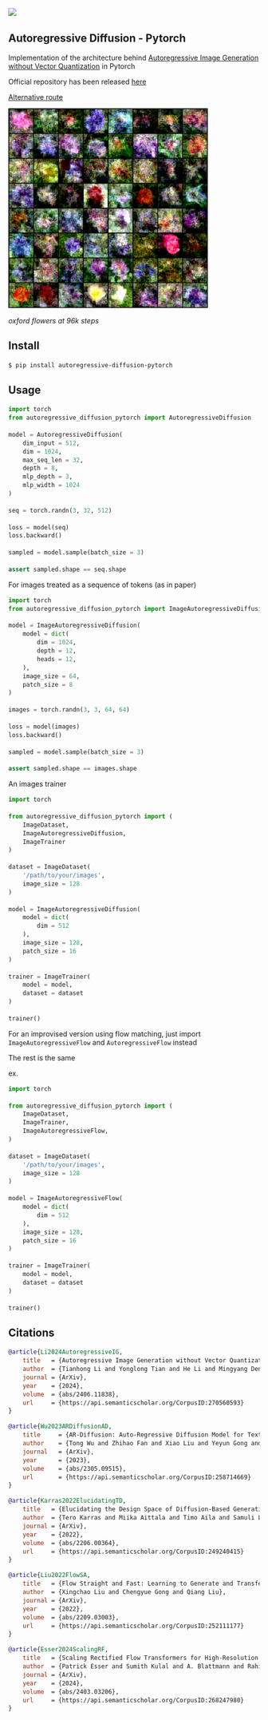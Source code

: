 <img src="./ar-diffusion.png" width="400px"></img>

## Autoregressive Diffusion - Pytorch

Implementation of the architecture behind <a href="https://arxiv.org/abs/2406.11838">Autoregressive Image Generation without Vector Quantization</a> in Pytorch

Official repository has been released <a href="https://github.com/LTH14/mar">here</a>

<a href="https://github.com/lucidrains/transfusion-pytorch">Alternative route</a>

<img src="./images/results.96600.png" width="400px"></img>

*oxford flowers at 96k steps*

## Install

```bash
$ pip install autoregressive-diffusion-pytorch
```

## Usage

```python
import torch
from autoregressive_diffusion_pytorch import AutoregressiveDiffusion

model = AutoregressiveDiffusion(
    dim_input = 512,
    dim = 1024,
    max_seq_len = 32,
    depth = 8,
    mlp_depth = 3,
    mlp_width = 1024
)

seq = torch.randn(3, 32, 512)

loss = model(seq)
loss.backward()

sampled = model.sample(batch_size = 3)

assert sampled.shape == seq.shape

```

For images treated as a sequence of tokens (as in paper)

```python
import torch
from autoregressive_diffusion_pytorch import ImageAutoregressiveDiffusion

model = ImageAutoregressiveDiffusion(
    model = dict(
        dim = 1024,
        depth = 12,
        heads = 12,
    ),
    image_size = 64,
    patch_size = 8
)

images = torch.randn(3, 3, 64, 64)

loss = model(images)
loss.backward()

sampled = model.sample(batch_size = 3)

assert sampled.shape == images.shape

```

An images trainer

```python
import torch

from autoregressive_diffusion_pytorch import (
    ImageDataset,
    ImageAutoregressiveDiffusion,
    ImageTrainer
)

dataset = ImageDataset(
    '/path/to/your/images',
    image_size = 128
)

model = ImageAutoregressiveDiffusion(
    model = dict(
        dim = 512
    ),
    image_size = 128,
    patch_size = 16
)

trainer = ImageTrainer(
    model = model,
    dataset = dataset
)

trainer()
```

For an improvised version using flow matching, just import `ImageAutoregressiveFlow` and `AutoregressiveFlow` instead

The rest is the same

ex.

```python
import torch

from autoregressive_diffusion_pytorch import (
    ImageDataset,
    ImageTrainer,
    ImageAutoregressiveFlow,
)

dataset = ImageDataset(
    '/path/to/your/images',
    image_size = 128
)

model = ImageAutoregressiveFlow(
    model = dict(
        dim = 512
    ),
    image_size = 128,
    patch_size = 16
)

trainer = ImageTrainer(
    model = model,
    dataset = dataset
)

trainer()
```

## Citations

```bibtex
@article{Li2024AutoregressiveIG,
    title   = {Autoregressive Image Generation without Vector Quantization},
    author  = {Tianhong Li and Yonglong Tian and He Li and Mingyang Deng and Kaiming He},
    journal = {ArXiv},
    year    = {2024},
    volume  = {abs/2406.11838},
    url     = {https://api.semanticscholar.org/CorpusID:270560593}
}
```

```bibtex
@article{Wu2023ARDiffusionAD,
    title     = {AR-Diffusion: Auto-Regressive Diffusion Model for Text Generation},
    author    = {Tong Wu and Zhihao Fan and Xiao Liu and Yeyun Gong and Yelong Shen and Jian Jiao and Haitao Zheng and Juntao Li and Zhongyu Wei and Jian Guo and Nan Duan and Weizhu Chen},
    journal   = {ArXiv},
    year      = {2023},
    volume    = {abs/2305.09515},
    url       = {https://api.semanticscholar.org/CorpusID:258714669}
}
```

```bibtex
@article{Karras2022ElucidatingTD,
    title   = {Elucidating the Design Space of Diffusion-Based Generative Models},
    author  = {Tero Karras and Miika Aittala and Timo Aila and Samuli Laine},
    journal = {ArXiv},
    year    = {2022},
    volume  = {abs/2206.00364},
    url     = {https://api.semanticscholar.org/CorpusID:249240415}
}
```

```bibtex
@article{Liu2022FlowSA,
    title   = {Flow Straight and Fast: Learning to Generate and Transfer Data with Rectified Flow},
    author  = {Xingchao Liu and Chengyue Gong and Qiang Liu},
    journal = {ArXiv},
    year    = {2022},
    volume  = {abs/2209.03003},
    url     = {https://api.semanticscholar.org/CorpusID:252111177}
}
```

```bibtex
@article{Esser2024ScalingRF,
    title   = {Scaling Rectified Flow Transformers for High-Resolution Image Synthesis},
    author  = {Patrick Esser and Sumith Kulal and A. Blattmann and Rahim Entezari and Jonas Muller and Harry Saini and Yam Levi and Dominik Lorenz and Axel Sauer and Frederic Boesel and Dustin Podell and Tim Dockhorn and Zion English and Kyle Lacey and Alex Goodwin and Yannik Marek and Robin Rombach},
    journal = {ArXiv},
    year    = {2024},
    volume  = {abs/2403.03206},
    url     = {https://api.semanticscholar.org/CorpusID:268247980}
}
```
